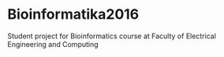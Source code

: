 # Bioinformatika2016
Student project for Bioinformatics course at Faculty of Electrical Engineering and Computing
